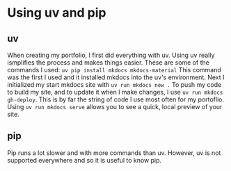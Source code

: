 # Using uv and pip 
## uv 
When creating my portfolio, I first did everything with uv. Using uv really ismplifies the process and makes things easier. These are some of the commands I used:
`uv pip install mkdocs mkdocs-material` This command was the first I used and it installed mkdocs into the uv's environment. Next I initialized my start mkdocs site with `uv run mkdocs new .`
To push my code to build my site, and to update it when I make changes, I use `uv run mkdocs gh-deploy`. This is by far the string of code I use most often for my portoflio. 
Using `uv run mkdocs serve` allows you to see a quick, local preview of your site. 

## pip 
Pip runs a lot slower and with more commands than uv. However, uv is not supported everywhere and so it is useful to know pip. 